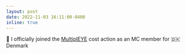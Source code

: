 ```yaml
---
layout: post
date: 2022-11-03 16:11:00-0400
inline: true
---
```

:postal_horn: I officially joined the [MultiplEYE](https://www.cost.eu/actions/CA21131/) cost action as an MC member for :denmark: Denmark